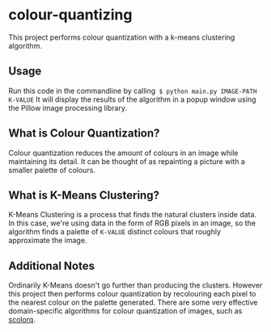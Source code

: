 # colour-quantizing
This project performs colour quantization with a k-means clustering algorithm.

## Usage
Run this code in the commandline by calling```
$ python main.py IMAGE-PATH K-VALUE```
It will display the results of the algorithm in a popup window using the Pillow image processing library.

## What is Colour Quantization?
Colour quantization reduces the amount of colours in an image while maintaining its detail. It can be thought of as repainting a picture with a smaller palette of colours.

## What is K-Means Clustering?
K-Means Clustering is a process that finds the natural clusters inside data. In this case, we're using data in the form of RGB pixels in an image, so the algorithm finds a palette of `K-VALUE` distinct colours that roughly approximate the image.

## Additional Notes
Ordinarily K-Means doesn't go further than producing the clusters. However this project then performs colour quantization by recolouring each pixel to the nearest colour on the palette generated. There are some very effective domain-specific algorithms for colour quantization of images, such as [scolorq](https://people.eecs.berkeley.edu/~dcoetzee/downloads/scolorq/#sampleimages).
